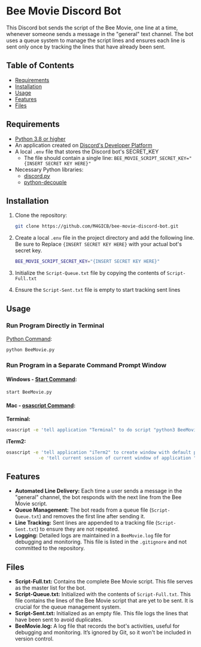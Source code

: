 # Bee Movie Discord Bot

This Discord bot sends the script of the Bee Movie, one line at a time, whenever someone sends a message in the "general" text channel. The bot uses a queue system to manage the script lines and ensures each line is sent only once by tracking the lines that have already been sent.

## Table of Contents
- [Requirements](#requirements)
- [Installation](#installation)
- [Usage](#usage)
- [Features](#features)
- [Files](#files)

## Requirements
- [Python 3.8 or higher](https://www.python.org/downloads/)
- An application created on [Discord's Developer Platform](https://discord.com/developers/docs/intro)
- A local `.env` file that stores the Discord bot's SECRET_KEY
    - The file should contain a single line: `BEE_MOVIE_SCRIPT_SECRET_KEY="{INSERT SECRET KEY HERE}"`
- Necessary Python libraries:
    - [discord.py](https://pypi.org/project/discord.py/)
    - [python-decouple](https://pypi.org/project/python-decouple/)

## Installation
1. Clone the repository:
    ```bash
    git clone https://github.com/M4GICB/bee-movie-discord-bot.git
    ```

2. Create a local `.env` file in the project directory and add the following line. Be sure to Replace `{INSERT SECRET KEY HERE}` with your actual bot's secret key.
    ```bash
    BEE_MOVIE_SCRIPT_SECRET_KEY="{INSERT SECRET KEY HERE}"
    ```
   

3. Initialize the `Script-Queue.txt` file by copying the contents of `Script-Full.txt`

4. Ensure the `Script-Sent.txt` file is empty to start tracking sent lines


## Usage
### Run Program Directly in Terminal
[Python Command](https://realpython.com/run-python-scripts/#using-the-python-command):
```bash
python BeeMovie.py
```

### Run Program in a Separate Command Prompt Window
#### Windows - [Start Command](https://learn.microsoft.com/en-us/windows-server/administration/windows-commands/start):
```bash
start BeeMovie.py
```

#### Mac - [osascript Command](https://ss64.com/mac/osascript.html):
**Terminal:**
```bash
osascript -e 'tell application "Terminal" to do script "python3 BeeMovie.py"'
```

**iTerm2:**
```bash
osascript -e 'tell application "iTerm2" to create window with default profile' \
            -e 'tell current session of current window of application "iTerm2" to write text "python3 BeeMovie.py"'
```

## Features
- **Automated Line Delivery:** Each time a user sends a message in the "general" channel, the bot responds with the next line from the Bee Movie script.
- **Queue Management:** The bot reads from a queue file (`Script-Queue.txt`) and removes the first line after sending it.
- **Line Tracking:** Sent lines are appended to a tracking file (`Script-Sent.txt`) to ensure they are not repeated.
- **Logging:** Detailed logs are maintained in a `BeeMovie.log` file for debugging and monitoring. This file is listed in the `.gitignore` and not committed to the repository.

## Files
- **Script-Full.txt:** Contains the complete Bee Movie script. This file serves as the master list for the bot.
- **Script-Queue.txt:** Initialized with the contents of `Script-Full.txt`. This file contains the lines of the Bee Movie script that are yet to be sent. It is crucial for the queue management system.
- **Script-Sent.txt:** Initialized as an empty file. This file logs the lines that have been sent to avoid duplicates.
- **BeeMovie.log:** A log file that records the bot's activities, useful for debugging and monitoring. It’s ignored by Git, so it won't be included in version control.

